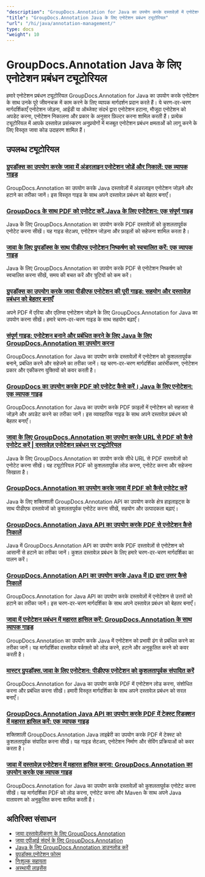 ```yaml
---
"description": "GroupDocs.Annotation for Java का उपयोग करके दस्तावेज़ों में एनोटेशन जोड़ने, हटाने, अद्यतन करने और प्रबंधित करने के लिए संपूर्ण ट्यूटोरियल।"
"title": "GroupDocs.Annotation Java के लिए एनोटेशन प्रबंधन ट्यूटोरियल"
"url": "/hi/java/annotation-management/"
type: docs
"weight": 10
---
```


# GroupDocs.Annotation Java के लिए एनोटेशन प्रबंधन ट्यूटोरियल

हमारे एनोटेशन प्रबंधन ट्यूटोरियल GroupDocs.Annotation for Java का उपयोग करके एनोटेशन के साथ उनके पूरे जीवनचक्र में काम करने के लिए व्यापक मार्गदर्शन प्रदान करते हैं। ये चरण-दर-चरण मार्गदर्शिकाएँ एनोटेशन जोड़ना, आईडी या ऑब्जेक्ट संदर्भ द्वारा एनोटेशन हटाना, मौजूदा एनोटेशन को अपडेट करना, एनोटेशन निकालना और प्रकार के अनुसार फ़िल्टर करना शामिल करती हैं। प्रत्येक ट्यूटोरियल में आपके दस्तावेज़ प्रसंस्करण अनुप्रयोगों में मजबूत एनोटेशन प्रबंधन क्षमताओं को लागू करने के लिए विस्तृत जावा कोड उदाहरण शामिल हैं।

## उपलब्ध ट्यूटोरियल

### [ग्रुपडॉक्स का उपयोग करके जावा में अंडरलाइन एनोटेशन जोड़ें और निकालें: एक व्यापक गाइड](./java-groupdocs-annotate-add-remove-underline/)
GroupDocs.Annotation का उपयोग करके Java दस्तावेज़ों में अंडरलाइन एनोटेशन जोड़ने और हटाने का तरीका जानें। इस विस्तृत गाइड के साथ अपने दस्तावेज़ प्रबंधन को बेहतर बनाएँ।

### [GroupDocs के साथ PDF को एनोटेट करें.Java के लिए एनोटेशन: एक संपूर्ण गाइड](./annotate-pdfs-groupdocs-annotation-java-guide/)
Java के लिए GroupDocs.Annotation का उपयोग करके PDF दस्तावेज़ों को कुशलतापूर्वक एनोटेट करना सीखें। यह गाइड सेटअप, एनोटेशन जोड़ना और फ़ाइलों को सहेजना शामिल करता है।

### [जावा के लिए ग्रुपडॉक्स के साथ पीडीएफ एनोटेशन निष्कर्षण को स्वचालित करें: एक व्यापक गाइड](./automate-pdf-annotation-extraction-groupdocs-java/)
Java के लिए GroupDocs.Annotation का उपयोग करके PDF से एनोटेशन निष्कर्षण को स्वचालित करना सीखें, समय की बचत करें और त्रुटियों को कम करें।

### [ग्रुपडॉक्स का उपयोग करके जावा पीडीएफ एनोटेशन की पूरी गाइड: सहयोग और दस्तावेज़ प्रबंधन को बेहतर बनाएँ](./java-pdf-annotation-groupdocs-guide/)
अपने PDF में एरिया और एलिप्स एनोटेशन जोड़ने के लिए GroupDocs.Annotation for Java का उपयोग करना सीखें। हमारे चरण-दर-चरण गाइड के साथ सहयोग बढ़ाएँ।

### [संपूर्ण गाइड: एनोटेशन बनाने और प्रबंधित करने के लिए Java के लिए GroupDocs.Annotation का उपयोग करना](./annotations-groupdocs-annotation-java-tutorial/)
GroupDocs.Annotation for Java का उपयोग करके दस्तावेज़ों में एनोटेशन को कुशलतापूर्वक बनाने, प्रबंधित करने और सहेजने का तरीका जानें। यह चरण-दर-चरण मार्गदर्शिका आरंभीकरण, एनोटेशन प्रकार और एकीकरण युक्तियों को कवर करती है।

### [GroupDocs का उपयोग करके PDF को एनोटेट कैसे करें। Java के लिए एनोटेशन: एक व्यापक गाइड](./annotate-pdfs-groupdocs-annotation-java/)
GroupDocs.Annotation for Java का उपयोग करके PDF फ़ाइलों में एनोटेशन को सहजता से जोड़ने और अपडेट करने का तरीका जानें। इस व्यावहारिक गाइड के साथ अपने दस्तावेज़ प्रबंधन को बेहतर बनाएँ।

### [जावा के लिए GroupDocs.Annotation का उपयोग करके URL से PDF को कैसे एनोटेट करें | दस्तावेज़ एनोटेशन प्रबंधन पर ट्यूटोरियल](./annotate-pdfs-from-urls-groupdocs-java/)
Java के लिए GroupDocs.Annotation का उपयोग करके सीधे URL से PDF दस्तावेज़ों को एनोटेट करना सीखें। यह ट्यूटोरियल PDF को कुशलतापूर्वक लोड करना, एनोटेट करना और सहेजना सिखाता है।

### [GroupDocs.Annotation का उपयोग करके जावा में PDF को कैसे एनोटेट करें](./java-pdf-annotation-groupdocs-java/)
Java के लिए शक्तिशाली GroupDocs.Annotation API का उपयोग करके क्षेत्र हाइलाइट्स के साथ पीडीएफ दस्तावेजों को कुशलतापूर्वक एनोटेट करना सीखें, सहयोग और उत्पादकता बढ़ाएं।

### [GroupDocs.Annotation Java API का उपयोग करके PDF से एनोटेशन कैसे निकालें](./groupdocs-annotation-java-remove-pdf-annotations/)
Java में GroupDocs.Annotation API का उपयोग करके PDF दस्तावेज़ों से एनोटेशन को आसानी से हटाने का तरीका जानें। कुशल दस्तावेज़ प्रबंधन के लिए हमारे चरण-दर-चरण मार्गदर्शिका का पालन करें।

### [GroupDocs.Annotation API का उपयोग करके Java में ID द्वारा उत्तर कैसे निकालें](./java-groupdocs-annotation-remove-replies-by-id/)
GroupDocs.Annotation for Java API का उपयोग करके दस्तावेज़ों में एनोटेशन से उत्तरों को हटाने का तरीका जानें। इस चरण-दर-चरण मार्गदर्शिका के साथ अपने दस्तावेज़ प्रबंधन को बेहतर बनाएँ।

### [जावा में एनोटेशन प्रबंधन में महारत हासिल करें: GroupDocs.Annotation के साथ व्यापक गाइड](./groupdocs-annotation-java-manage-documents/)
GroupDocs.Annotation का उपयोग करके Java में एनोटेशन को प्रभावी ढंग से प्रबंधित करने का तरीका जानें। यह मार्गदर्शिका दस्तावेज़ वर्कफ़्लो को लोड करने, हटाने और अनुकूलित करने को कवर करती है।

### [मास्टर ग्रुपडॉक्स.जावा के लिए एनोटेशन: पीडीएफ एनोटेशन को कुशलतापूर्वक संपादित करें](./groupdocs-annotation-java-modify-pdf-annotations/)
GroupDocs.Annotation for Java का उपयोग करके PDF में एनोटेशन लोड करना, संशोधित करना और प्रबंधित करना सीखें। हमारी विस्तृत मार्गदर्शिका के साथ अपने दस्तावेज़ प्रबंधन को सरल बनाएँ।

### [GroupDocs.Annotation Java API का उपयोग करके PDF में टेक्स्ट रिडक्शन में महारत हासिल करें: एक व्यापक गाइड](./groupdocs-annotation-java-text-redaction-tutorial/)
शक्तिशाली GroupDocs.Annotation Java लाइब्रेरी का उपयोग करके PDF में टेक्स्ट को कुशलतापूर्वक संपादित करना सीखें। यह गाइड सेटअप, एनोटेशन निर्माण और सेविंग प्रक्रियाओं को कवर करता है।

### [जावा में दस्तावेज़ एनोटेशन में महारत हासिल करना: GroupDocs.Annotation का उपयोग करके एक व्यापक गाइड](./mastering-document-annotation-groupdocs-java/)
GroupDocs.Annotation for Java का उपयोग करके दस्तावेज़ों को कुशलतापूर्वक एनोटेट करना सीखें। यह मार्गदर्शिका PDF को लोड करना, एनोटेट करना और Maven के साथ अपने Java वातावरण को अनुकूलित करना शामिल करती है।

## अतिरिक्त संसाधन

- [जावा दस्तावेज़ीकरण के लिए GroupDocs.Annotation](https://docs.groupdocs.com/annotation/java/)
- [जावा एपीआई संदर्भ के लिए GroupDocs.Annotation](https://reference.groupdocs.com/annotation/java/)
- [Java के लिए GroupDocs.Annotation डाउनलोड करें](https://releases.groupdocs.com/annotation/java/)
- [ग्रुपडॉक्स.एनोटेशन फोरम](https://forum.groupdocs.com/c/annotation)
- [निःशुल्क सहायता](https://forum.groupdocs.com/)
- [अस्थायी लाइसेंस](https://purchase.groupdocs.com/temporary-license/)